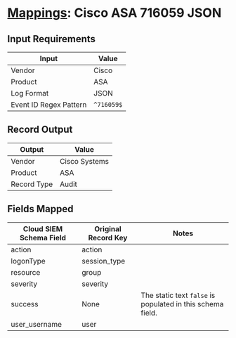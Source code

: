 # [Mappings](README.md): Cisco ASA 716059 JSON

## Input Requirements

|Input|Value|
|-----|-----|
|Vendor|Cisco|
|Product|ASA|
|Log Format|JSON|
|Event ID Regex Pattern|`^716059$`|

## Record Output

|Output|Value|
|------|-----|
|Vendor|Cisco Systems|
|Product|ASA|
|Record Type|Audit|

## Fields Mapped

|Cloud SIEM Schema Field|Original Record Key|Notes|
|-----------------------|-------------------|-----|
|action|action||
|logonType|session_type||
|resource|group||
|severity|severity||
|success|None|The static text `false` is populated in this schema field.|
|user_username|user||

